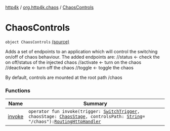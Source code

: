 [http4k](../../index.md) / [org.http4k.chaos](../index.md) / [ChaosControls](./index.md)

# ChaosControls

`object ChaosControls` [(source)](https://github.com/http4k/http4k/blob/master/http4k-testing-chaos/src/main/kotlin/org/http4k/chaos/ChaosControls.kt#L28)

Adds a set of endpoints to an application which will control the switching on/off of chaos behaviour. The added endpoints are:
//status &lt;- check the on off/status of the injected chaos
//activate &lt;- turn on the chaos
//deactivate &lt;- turn off the chaos
//toggle &lt;- toggle the chaos

By default, controls are mounted at the root path /chaos

### Functions

| Name | Summary |
|---|---|
| [invoke](invoke.md) | `operator fun invoke(trigger: `[`SwitchTrigger`](../-switch-trigger/index.md)`, chaosStage: `[`ChaosStage`](../-chaos-stage/index.md)`, controlsPath: `[`String`](https://kotlinlang.org/api/latest/jvm/stdlib/kotlin/-string/index.html)` = "/chaos"): `[`RoutingHttpHandler`](../../org.http4k.routing/-routing-http-handler/index.md) |
